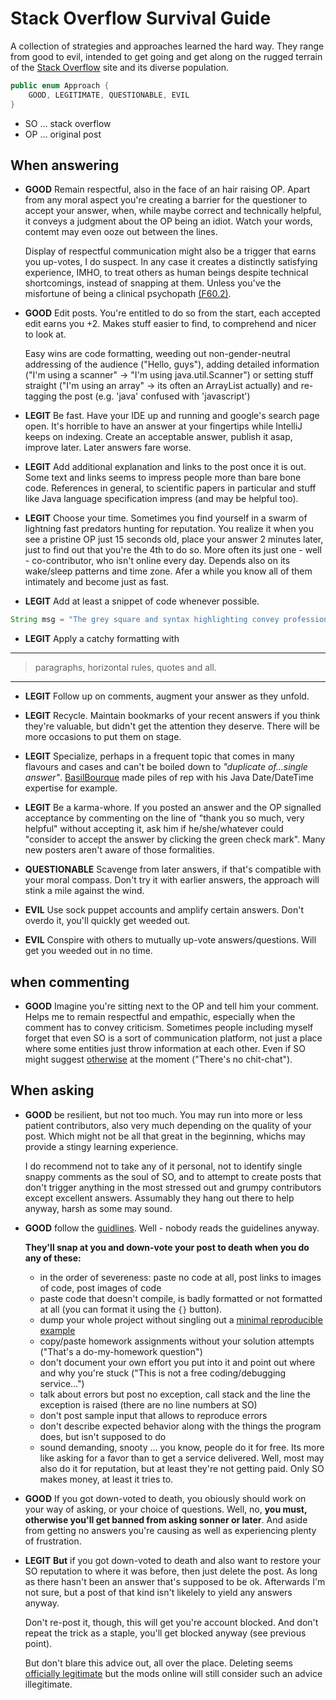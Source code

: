 # Stack Overflow Survival Guide

A collection of strategies and approaches learned the hard way. They range from good to evil, intended to get going and get along on the rugged terrain of the [Stack Overflow](https://stackoverflow.com/) site and its diverse population. 

```java
public enum Approach {
    GOOD, LEGITIMATE, QUESTIONABLE, EVIL
}
```
 - SO ... stack overflow
 - OP ... original post

## When answering

- **GOOD** Remain respectful, also in the face of an hair raising OP. Apart from any moral aspect you're creating a barrier for the questioner to accept your answer, when, while maybe correct and technically helpful, it conveys a judgment about the OP being an idiot. Watch your words, contemt may even ooze out between the lines. 

  Display of respectful communication might also be a trigger that earns you up-votes, I do suspect. In any case it creates a distinctly satisfying experience, IMHO, to treat others as human beings despite technical shortcomings, instead of snapping at them. Unless you've the misfortune of being a clinical psychopath [(F60.2)](https://www.icd10data.com/ICD10CM/Codes/F01-F99/F60-F69/F60-/F60.2). 

- **GOOD** Edit posts. You're entitled to do so from the start, each accepted edit earns you +2. Makes stuff easier to find, to comprehend and nicer to look at. 

  Easy wins are code formatting, weeding out non-gender-neutral addressing of the audience ("Hello, guys"), adding detailed information ("I'm using a scanner" -> "I'm using java.util.Scanner") or setting stuff straight ("I'm using an array" -> its often an ArrayList actually) and re-tagging the post (e.g. 'java' confused with 'javascript')

- **LEGIT** Be fast. Have your IDE up and running and google's search page open. It's horrible to have an answer at your fingertips while IntelliJ keeps on indexing. Create an acceptable answer, publish it asap, improve later. Later answers fare worse.

- **LEGIT** Add additional explanation and links to the post once it is out. Some text and links seems to impress people more than bare bone code. References in general, to scientific papers in particular and stuff like Java language specification impress (and may be helpful too).

- **LEGIT** Choose your time. Sometimes you find yourself in a swarm of lightning fast predators hunting for reputation. You realize it when you see a pristine OP just 15 seconds old, place your answer 2 minutes later, just to find out that you're the 4th to do so. More often its just one - well - co-contributor, who isn't online every day. Depends also on its wake/sleep patterns and time zone. Afer a while you know all of them intimately and become just as fast.

- **LEGIT** Add at least a snippet of code whenever possible. 
```java
String msg = "The grey square and syntax highlighting convey professionality and deep knowledge.";
```

- **LEGIT** Apply a catchy formatting with
***  
  > paragraphs, horizontal rules, quotes and all.  
***

- **LEGIT** Follow up on comments, augment your answer as they unfold.

- **LEGIT** Recycle. Maintain bookmarks of your recent answers if you think they're valuable, but didn't get the attention they deserve. There will be more occasions to put them on stage.

- **LEGIT** Specialize, perhaps in a frequent topic that comes in many flavours and cases and can't be boiled down to *"duplicate of...single answer"*. [BasilBourque](https://stackoverflow.com/search?q=user:642706) made piles of rep with his Java Date/DateTime expertise for example.

- **LEGIT** Be a karma-whore. If you posted an answer and the OP signalled acceptance by commenting on the line of "thank you so much, very helpful" without accepting it, ask him if he/she/whatever could "consider to accept the answer by clicking the green check mark". Many new posters aren't aware of those formalities. 

- **QUESTIONABLE** Scavenge from later answers, if that's compatible with your moral compass. Don't try it with earlier answers, the approach will stink a mile against the wind.

- **EVIL** Use sock puppet accounts and amplify certain answers. Don't overdo it, you'll quickly get weeded out.

- **EVIL** Conspire with others to mutually up-vote answers/questions. Will get you weeded out in no time.

## when commenting

- **GOOD** Imagine you're sitting next to the OP and tell him your comment. Helps me to remain respectful and empathic, especially when the comment has to convey criticism. Sometimes people including myself forget that even SO is a sort of communication platform, not just a place where some entities just throw information at each other. Even if SO might suggest [otherwise](https://stackoverflow.com/tour) at the moment ("There's no chit-chat").

## When asking

- **GOOD** be resilient, but not too much. You may run into more or less patient contributors, also very much depending on the quality of your post. Which might not be all that great in  the beginning, whichs may provide a stingy learning experience.

  I do recommend not to take any of it personal, not to identify single snappy comments as the soul of SO, and to attempt to create posts that don't trigger anything in the most stressed out and grumpy contributors except excellent answers. Assumably they hang out there to help anyway, harsh as some may sound.  

- **GOOD** follow the [guidlines](https://stackoverflow.com/tour). Well - nobody reads the guidelines anyway. 

  **They'll snap at you and down-vote your post to death when you do any of these:**

    - in the order of severeness: paste no code at all, post links to images of code, post images of code
    - paste code that doesn't compile, is badly formatted or not formatted at all (you can format it using the `{}` button).
    - dump your whole project without singling out a [minimal reproducible example](https://stackoverflow.com/help/minimal-reproducible-example)
    - copy/paste homework assignments without your solution attempts ("That's a do-my-homework question")
    - don't document your own effort you put into it and point out where and why you're stuck ("This is not a free coding/debugging service...") 
    - talk about errors but post no exception, call stack and the line the exception is raised (there are no line numbers at SO)
    - don't post sample input that allows to reproduce errors
    - don't describe expected behavior along with the things the program does, but isn't supposed to do
    - sound demanding, snooty ... you know, people do it for free. Its more like asking for a favor than to get a service delivered. Well, most may also do it for reputation, but at least they're not getting paid. Only SO makes money, at least it tries to.

- **GOOD** If you got down-voted to death, you obiously should work on your way of asking, or your choice of questions. Well, no, **you must, otherwise you'll get banned from asking sonner or later**. And aside from getting no answers you're causing as well as experiencing plenty of frustration. 

- **LEGIT**   **But** if you got down-voted to death and also want to restore your SO reputation to where it was before, then just delete the post. As long as there hasn't been an answer that's supposed to be ok. Afterwards I'm not sure, but a post of that kind isn't likelely to yield any answers anyway. 

  Don't re-post it, though, this will get you're account blocked. And don't repeat the trick as a staple, you'll get blocked anyway (see previous point).
  
  But don't blare this advice out, all over the place. Deleting seems [officially legitimate](https://meta.stackoverflow.com/a/311812/1428369) but the mods online will still consider such an advice illegitimate.
